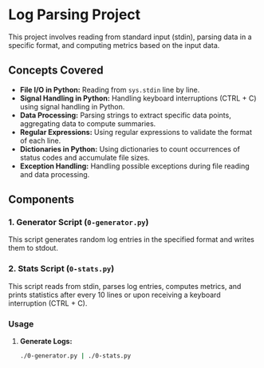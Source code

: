 # Log Parsing Project

This project involves reading from standard input (stdin), parsing data in a specific format, and computing metrics based on the input data.

## Concepts Covered

- **File I/O in Python:** Reading from `sys.stdin` line by line.
- **Signal Handling in Python:** Handling keyboard interruptions (CTRL + C) using signal handling in Python.
- **Data Processing:** Parsing strings to extract specific data points, aggregating data to compute summaries.
- **Regular Expressions:** Using regular expressions to validate the format of each line.
- **Dictionaries in Python:** Using dictionaries to count occurrences of status codes and accumulate file sizes.
- **Exception Handling:** Handling possible exceptions during file reading and data processing.

## Components

### 1. Generator Script (`0-generator.py`)

This script generates random log entries in the specified format and writes them to stdout.

### 2. Stats Script (`0-stats.py`)

This script reads from stdin, parses log entries, computes metrics, and prints statistics after every 10 lines or upon receiving a keyboard interruption (CTRL + C).

### Usage

1. **Generate Logs:**

   ```bash
   ./0-generator.py | ./0-stats.py
